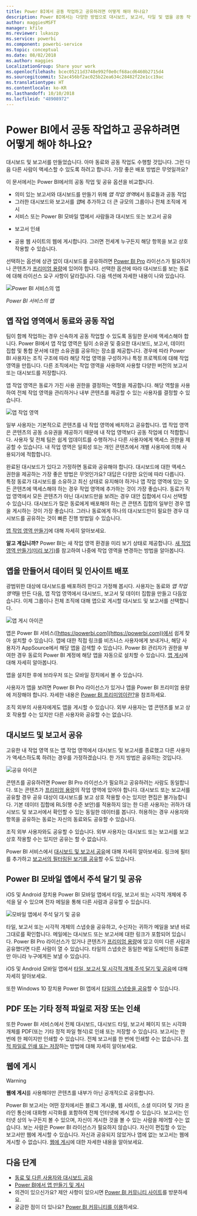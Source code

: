 ```yaml
---
title: Power BI에서 공동 작업하고 공유하려면 어떻게 해야 하나요?
description: Power BI에서는 다양한 방법으로 대시보드, 보고서, 타일 및 앱을 공동 작업하고 공유할 수 있습니다. 각 방법마다 장점을 갖고 있습니다.
author: maggiesMSFT
manager: kfile
ms.reviewer: lukaszp
ms.service: powerbi
ms.component: powerbi-service
ms.topic: conceptual
ms.date: 08/02/2018
ms.author: maggies
LocalizationGroup: Share your work
ms.openlocfilehash: bcec05211d3748e992f0e0cf68acd6460b2715d4
ms.sourcegitcommit: 52ac456bf2ac025b22ea634c28482f22e1cc19ac
ms.translationtype: HT
ms.contentlocale: ko-KR
ms.lasthandoff: 10/10/2018
ms.locfileid: "48908972"
---
```

# <a name="how-should-i-collaborate-and-share-in-power-bi"></a>Power BI에서 공동 작업하고 공유하려면 어떻게 해야 하나요?

대시보드 및 보고서를 만들었습니다. 아마 동료와 공동 작업도 수행할 것입니다. 그런 다음 다른 사람이 액세스할 수 있도록 하려고 합니다. 가장 좋은 배포 방법은 무엇일까요?

이 문서에서는 Power BI에서의 공동 작업 및 공유 옵션을 비교합니다. 

* 의미 있는 보고서와 대시보드를 만들기 위해 *앱 작업 영역*에서 동료들과 공동 작업
* 그러한 대시보드와 보고서를 *앱*에 추가하고 더 큰 규모의 그룹이나 전체 조직에 게시
* 서비스 또는 Power BI 모바일 앱에서 사람들과 대시보드 또는 보고서 공유
- 보고서 인쇄
* 공용 웹 사이트의 웹에 게시합니다. 그러면 전세계 누구든지 해당 항목을 보고 상호 작용할 수 있습니다.

선택하는 옵션에 상관 없이 대시보드를 공유하려면 [Power BI Pro](service-features-license-type.md) 라이선스가 필요하거나 콘텐츠가 [프리미엄 용량](service-premium.md)에 있어야 합니다. 선택한 옵션에 따라 대시보드를 보는 동료에 대해 라이선스 요구 사항이 달라집니다. 다음 섹션에 자세한 내용이 나와 있습니다. 

![Power BI 서비스의 앱](media/service-how-to-collaborate-distribute-dashboards-reports/power-bi-apps-home-blog.png)

*Power BI 서비스의 앱*

## <a name="collaborate-with-coworkers-in-an-app-workspace"></a>앱 작업 영역에서 동료와 공동 작업

팀이 함께 작업하는 경우 신속하게 공동 작업할 수 있도록 동일한 문서에 액세스해야 합니다. Power BI에서 앱 작업 영역은 팀이 소유권 및 중요한 대시보드, 보고서, 데이터 집합 및 통합 문서에 대한 소유권를 공유하는 장소를 제공합니다. 경우에 따라 Power BI 사용자는 조직 구조에 따라 해당 작업 영역을 구성하거나 특정 프로젝트에 대해 작업 영역을 만듭니다. 다른 조직에서는 작업 영역을 사용하여 사용할 다양한 버전의 보고서 또는 대시보드를 저장합니다. 

앱 작업 영역은 동료가 가진 사용 권한을 결정하는 역할을 제공합니다. 해당 역할을 사용하여 전체 작업 영역을 관리하거나 내부 콘텐츠를 제공할 수 있는 사용자를 결정할 수 있습니다.

![앱 작업 영역](media/service-how-to-collaborate-distribute-dashboards-reports/power-bi-apps-workspaces.png)

일부 사용자는 기본적으로 콘텐츠를 내 작업 영역에 배치하고 공유합니다. 앱 작업 영역은 콘텐츠의 공동 소유권을 제공하기 때문에 내 작업 영역보다 공동 작업에 더 적합합니다. 사용자 및 전체 팀은 쉽게 업데이트를 수행하거나 다른 사용자에게 액세스 권한을 제공할 수 있습니다. 내 작업 영역은 일회성 또는 개인 콘텐츠에서 개별 사용자에 의해 사용되기에 적합합니다.

완료된 대시보드가 있다고 가정하면 동료와 공유해야 합니다. 대시보드에 대한 액세스 권한을 제공하는 가장 좋은 방법은 무엇인가요? 대답은 다양한 요인에 따라 다릅니다. 특정 동료가 대시보드를 소유하고 최신 상태로 유지해야 하거나 앱 작업 영역에 있는 모든 콘텐츠에 액세스해야 하는 경우 작업 영역에 추가하는 것이 가장 좋습니다. 동료가 작업 영역에서 모든 콘텐츠가 아닌 대시보드만을 보려는 경우 대안 집합에서 다시 선택할 수 있습니다. 대시보드가 많은 동료에게 배포해야 하는 큰 콘텐츠 집합의 일부인 경우 앱을 게시하는 것이 가장 좋습니다. 그러나 동료에게 하나의 대시보드만이 필요한 경우 대시보드를 공유하는 것이 빠른 진행 방법일 수 있습니다. 

[앱 작업 영역 만들기](service-create-workspaces.md)에 대해 자세히 알아보세요.

**알고 계십니까?** Power BI는 새 작업 영역 환경을 미리 보기 상태로 제공합니다. [새 작업 영역 만들기(미리 보기)](service-create-the-new-workspaces.md)를 참고하여 나중에 작업 영역을 변경하는 방법을 알아봅니다. 

## <a name="distribute-data-and-insights-by-creating-an-app"></a>앱을 만들어서 데이터 및 인사이트 배포

광범위한 대상에 대시보드를 배포하려 한다고 가정해 봅시다. 사용자는 동료와 *앱 작업 영역*을 만든 다음, 앱 작업 영역에서 대시보드, 보고서 및 데이터 집합을 만들고 다듬었습니다. 이제 그룹이나 전체 조직에 대해 앱으로 게시할 대시보드 및 보고서를 선택합니다. 

![앱 게시 아이콘](media/service-how-to-collaborate-distribute-dashboards-reports/power-bi-app-publish-600.png)

앱은 Power BI 서비스([https://powerbi.com](https://powerbi.com))에서 쉽게 찾아 설치할 수 있습니다. 앱에 대한 직접 링크를 비즈니스 사용자에게 보내거나, 해당 사용자가 AppSource에서 해당 앱을 검색할 수 있습니다. Power BI 관리자가 권한을 부여한 경우 동료의 Power BI 계정에 해당 앱을 자동으로 설치할 수 있습니다. [앱 게시](service-create-distribute-apps.md)에 대해 자세히 알아봅니다. 

앱을 설치한 후에 브라우저 또는 모바일 장치에서 볼 수 있습니다.

사용자가 앱을 보려면 Power BI Pro 라이선스가 있거나 앱을 Power BI 프리미엄 용량에 저장해야 합니다. 자세한 내용은 [Power BI 프리미엄이란?](service-premium.md)을 참조하세요.

조직 외부의 사용자에게도 앱을 게시할 수 있습니다. 외부 사용자는 앱 콘텐츠를 보고 상호 작용할 수는 있지만 다른 사용자와 공유할 수는 없습니다.

## <a name="share-dashboards-and-reports"></a>대시보드 및 보고서 공유
고유한 내 작업 영역 또는 앱 작업 영역에서 대시보드 및 보고서를 종료했고 다른 사용자가 액세스하도록 하려는 경우를 가정하겠습니다. 한 가지 방법은 공유하는 것입니다. 

![공유 아이콘](media/service-how-to-collaborate-distribute-dashboards-reports/power-bi-share-in-situ.png)

콘텐츠를 공유하려면 Power BI Pro 라이선스가 필요하고 공유하려는 사람도 동일합니다. 또는 콘텐츠가 [프리미엄 용량](service-premium.md)의 작업 영역에 있어야 합니다. 대시보드 또는 보고서를 공유할 경우 공유 대상이 대시보드를 보고 상호 작용할 수는 있지만 편집은 불가능합니다. 기본 데이터 집합에 RLS(행 수준 보안)를 적용하지 않는 한 다른 사용자는 귀하가 대시보드 및 보고서에서 확인할 수 있는 동일한 데이터를 봅니다. 허용하는 경우 사용자와 항목을 공유하는 동료는 자신의 동료와도 공유할 수 있습니다. 

조직 외부 사용자와도 공유할 수 있습니다. 외부 사용자는 대시보드 또는 보고서를 보고 상호 작용할 수는 있지만 공유는 할 수 없습니다. 

Power BI 서비스에서 [대시보드 및 보고서 공유](service-share-dashboards.md)에 대해 자세히 알아보세요. 링크에 필터를 추가하고 [보고서의 필터링된 보기를 공유](service-share-reports.md)할 수도 있습니다.

## <a name="annotate-and-share-from-the-power-bi-mobile-apps"></a>Power BI 모바일 앱에서 주석 달기 및 공유
iOS 및 Android 장치용 Power BI 모바일 앱에서 타일, 보고서 또는 시각적 개체에 주석을 달 수 있으며 전자 메일을 통해 다른 사람과 공유할 수 있습니다. 

![모바일 앱에서 주석 달기 및 공유](media/service-how-to-collaborate-distribute-dashboards-reports/power-bi-iphone-annotate.png)

타일, 보고서 또는 시각적 개체의 스냅숏을 공유하고, 수신자는 귀하가 메일을 보낸 바로 그대로를 확인합니다. 메일에는 대시보드 또는 보고서에 대한 링크가 포함되어 있습니다. Power BI Pro 라이선스가 있거나 콘텐츠가 [프리미엄 용량](service-premium.md)에 있고 이미 다른 사람과 공유했다면 다른 사람이 열 수 있습니다. 타일의 스냅숏은 동일한 메일 도메인의 동료뿐만 아니라 누구에게든 보낼 수 있습니다.

iOS 및 Android 모바일 앱에서 [타일, 보고서 및 시각적 개체 주석 달기 및 공유](consumer/mobile/mobile-annotate-and-share-a-tile-from-the-mobile-apps.md)에 대해 자세히 알아보세요.

또한 Windows 10 장치용 Power BI 앱에서 [타일의 스냅숏을 공유](consumer/mobile/mobile-windows-10-phone-app-get-started.md)할 수 있습니다.

## <a name="print-or-save-as-pdf-or-other-static-file"></a>PDF 또는 기타 정적 파일로 저장 또는 인쇄
또한 Power BI 서비스에서 전체 대시보드, 대시보드 타일, 보고서 페이지 또는 시각화 개체를 PDF(또는 기타 정적 파일 형식)로 인쇄 또는 저장할 수 있습니다. 보고서는 한 번에 한 페이지만 인쇄할 수 있습니다. 전체 보고서를 한 번에 인쇄할 수는 없습니다. [정적 파일로 인쇄 또는 저장](consumer/end-user-print.md)하는 방법에 대해 자세히 알아보세요.

## <a name="publish-to-the-web"></a>웹에 게시

> [!WARNING]
> **웹에 게시**를 사용해야만 콘텐츠를 내부가 아닌 공개적으로 공유합니다.

Power BI 보고서는 어떤 장치에서든 블로그 게시물, 웹 사이트, 소셜 미디어 및 기타 온라인 통신에 대화형 시각화를 포함하여 전체 인터넷에 게시할 수 있습니다. 보고서는 인터넷 상의 누구든지 볼 수 있으며, 자신이 게시한 것을 볼 수 있는 사람을 제어할 수는 없습니다. 보는 사람은 Power BI 라이선스가 필요하지 않습니다. 자신이 편집할 수 있는 보고서만 웹에 게시할 수 있습니다. 자신과 공유되지 않았거나 앱에 없는 보고서는 웹에 게시할 수 없습니다. [웹에 게시](service-publish-to-web.md)에 대한 자세한 내용을 알아보세요.

## <a name="next-steps"></a>다음 단계
* [동료 및 다른 사용자와 대시보드 공유](service-share-dashboards.md)
* [Power BI에서 앱 만들기 및 게시](service-create-distribute-apps.md)
* 의견이 있으신가요? 제안 사항이 있으시면 [Power BI 커뮤니티 사이트](https://community.powerbi.com/)를 방문하세요.
* 궁금한 점이 더 있나요? [Power BI 커뮤니티를 이용](http://community.powerbi.com/)하세요.

